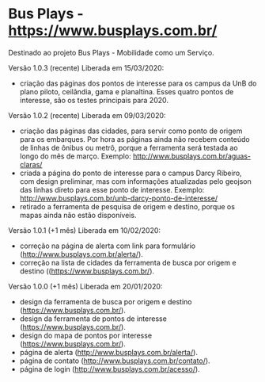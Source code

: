 Bus Plays - https://www.busplays.com.br/
======

Destinado ao projeto Bus Plays - Mobilidade como um Serviço.

Versão 1.0.3 (recente)
Liberada em 15/03/2020:
 - criação das páginas dos pontos de interesse para os campus da UnB do plano piloto, ceilândia, gama e planaltina. Esses quatro pontos de interesse, são os testes principais para 2020.

Versão 1.0.2 (recente)
Liberada em 09/03/2020:
 - criação das páginas das cidades, para servir como ponto de origem para os embarques. Por hora as páginas ainda não recebem conteúdo de linhas de ônibus ou metrô, porque a ferramenta será testada ao longo do mês de março. Exemplo: http://www.busplays.com.br/aguas-claras/
 - criada a página do ponto de interesse para o campus Darcy Ribeiro, com design preliminar, mas com informações atualizadas pelo geojson das linhas direto para esse ponto de interesse. Exemplo: http://www.busplays.com.br/unb-darcy-ponto-de-interesse/
 - retirado a ferramenta de pesquisa de origem e destino, porque os mapas ainda não estão disponíveis.

Versão 1.0.1 (+1 mês)
Liberada em 10/02/2020:
 - correção na página de alerta com link para formulário (http://www.busplays.com.br/alerta/).
 - correção na lista de cidades da ferramenta de busca por origem e destino ((https://www.busplays.com.br/).

Versão 1.0.0 (+1 mês)
Liberada em 20/01/2020:
 - design da ferramenta de busca por origem e destino (https://www.busplays.com.br/).
 - design da ferramenta de pontos de interesse (https://www.busplays.com.br/).
 - design do mapa de pontos por interesse (https://www.busplays.com.br/).
 - página de alerta (http://www.busplays.com.br/alerta/).
 - página de contato (http://www.busplays.com.br/contato/).
 - página de login (http://www.busplays.com.br/acesso/).
